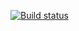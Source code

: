 [![Build status](https://ci.appveyor.com/api/projects/status/0unasaohcr1ao2ce/branch/master?svg=true)](https://ci.appveyor.com/project/RomRS01/unit7/branch/master)


